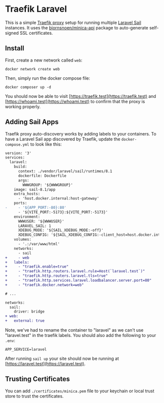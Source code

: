 # Traefik Laravel

This is a simple [Traefik proxy](https://traefik.io/traefik/) setup for running multiple [Laravel Sail](https://laravel.com/docs/9.x/sail) instances. It uses the [bjornsnoen/minica-api](https://github.com/bjornsnoen/minica-api) package to auto-generate self-signed SSL certificates.

## Install

First, create a new network called `web`:

```
docker network create web
```

Then, simply run the docker compose file:

```
docker composer up -d
```

You should now be able to visit [https://traefik.test](https://traefik.test) and [https://whoami.test](https://whoami.test) to confirm that the proxy is working properly.

## Adding Sail Apps

Traefik proxy auto-discovery works by adding labels to your containers. To have a Laravel Sail app discovered by Traefik, update the `docker-compose.yml` to look like this:

```diff
version: '3'
services:
  laravel:
    build:
      context: ./vendor/laravel/sail/runtimes/8.1
      dockerfile: Dockerfile
      args:
        WWWGROUP: '${WWWGROUP}'
    image: sail-8.1/app
    extra_hosts:
      - 'host.docker.internal:host-gateway'
    ports:
-     - '${APP_PORT:-80}:80'
      - '${VITE_PORT:-5173}:${VITE_PORT:-5173}'
    environment:
      WWWUSER: '${WWWUSER}'
      LARAVEL_SAIL: 1
      XDEBUG_MODE: '${SAIL_XDEBUG_MODE:-off}'
      XDEBUG_CONFIG: '${SAIL_XDEBUG_CONFIG:-client_host=host.docker.internal}'
    volumes:
      - '.:/var/www/html'
    networks:
      - sail
+     - web
+   labels:
+     - "traefik.enable=true"
+     - "traefik.http.routers.laravel.rule=Host(`laravel.test`)"
+     - "traefik.http.routers.laravel.tls=true"
+     - "traefik.http.services.laravel.loadbalancer.server.port=80"
+     - "traefik.docker.network=web"

# ...

networks:
  sail:
    driver: bridge
+ web:
+   external: true
```

Note, we've had to rename the container to "laravel" as we can't use "laravel.test" in the traefik labels. You should also add the following to your `.env`:

```
APP_SERVICE=laravel
```

After running `sail up` your site should now be running at [https://laravel.test](https://laravel.test).

## Trusting Certificates

You can add `./certificates/minica.pem` file to your keychain or local trust store to trust the certificates.
